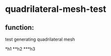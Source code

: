 quadrilateral-mesh-test
=======================


function:
----------------------
test generating quadrilateral mesh

*h1
**h2
***h3
